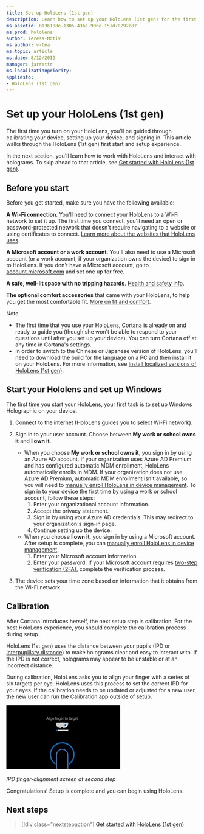 ```yaml
---
title: Set up HoloLens (1st gen)
description: Learn how to set up your HoloLens (1st gen) for the first time over Wi-Fi network with either a Microsoft (MSA) or Azure Active Directory (AAD) account.
ms.assetid: 0136188e-1305-43be-906e-151d70292e87
ms.prod: hololens
author: Teresa-Motiv
ms.author: v-tea
ms.topic: article
ms.date: 8/12/2019
manager: jarrettr
ms.localizationpriority:
appliesto:
- HoloLens (1st gen)
---
```


# Set up your HoloLens (1st gen)

The first time you turn on your HoloLens, you'll be guided through calibrating your device, setting up your device, and signing in.  This article walks through the HoloLens (1st gen) first start and setup experience.

In the next section, you'll learn how to work with HoloLens and interact with holograms. To skip ahead to that article, see [Get started with HoloLens (1st gen)](hololens1-basic-usage.md).

## Before you start

Before you get started, make sure you have the following available:

**A Wi-Fi connection**. You'll need to connect your HoloLens to a Wi-Fi network to set it up. The first time you connect, you'll need an open or password-protected network that doesn't require navigating to a website or using certificates to connect. [Learn more about the websites that HoloLens uses](hololens-offline.md).

**A Microsoft account or a work account**. You'll also need to use a Microsoft account (or a work account, if your organization owns the device) to sign in to HoloLens. If you don't have a Microsoft account, go to [account.microsoft.com](https://account.microsoft.com) and set one up for free.

**A safe, well-lit space with no tripping hazards**. [Health and safety info](https://go.microsoft.com/fwlink/p/?LinkId=746661).

**The optional comfort accessories** that came with your HoloLens, to help you get the most comfortable fit. [More on fit and comfort](https://support.microsoft.com/help/12632/hololens-fit-your-hololens).

> [!NOTE]
>  
> - The first time that you use your HoloLens, [Cortana](hololens-cortana.md) is already on and ready to guide you (though she won't be able to respond to your questions until after you set up your device). You can turn Cortana off at any time in Cortana's settings.
> - In order to switch to the Chinese or Japanese version of HoloLens, you’ll need to download the build for the language on a PC and then install it on your HoloLens. For more information, see [Install localized versions of HoloLens (1st gen)](hololens1-install-localized.md).

## Start your Hololens and set up Windows

The first time you start your HoloLens, your first task is to set up Windows Holographic on your device.

1. Connect to the internet (HoloLens guides you to select Wi-Fi network).

1. Sign in to your user account. Choose between **My work or school owns it** and **I own it**.
    - When you choose **My work or school owns it**, you sign in by using an Azure AD account. If your organization uses Azure AD Premium and has configured automatic MDM enrollment, HoloLens automatically enrolls in MDM. If your organization does not use Azure AD Premium, automatic MDM enrollment isn't available, so you will need to [manually enroll HoloLens in device management](hololens-enroll-mdm.md#different-ways-to-enroll). To sign in to your device the first time by using a work or school account, follow these steps:
        1. Enter your organizational account information.
        1. Accept the privacy statement.
        1. Sign in by using your Azure AD credentials. This may redirect to your organization's sign-in page.
        1. Continue setting up the device.
    - When you choose **I own it**, you sign in by using a Microsoft account. After setup is complete, you can [manually enroll HoloLens in device management](hololens-enroll-mdm.md#different-ways-to-enroll).
        1. Enter your Microsoft account information.
        1. Enter your password. If your Microsoft account requires [two-step verification (2FA)](https://blogs.technet.microsoft.com/microsoft_blog/2013/04/17/microsoft-account-gets-more-secure/), complete the verification process.

1. The device sets your time zone based on information that it obtains from the Wi-Fi network.

## Calibration

After Cortana introduces herself, the next setup step is calibration. For the best HoloLens experience, you should complete the calibration process during setup.

HoloLens (1st gen) uses the distance between your pupils (IPD or [interpupillary distance](https://en.wikipedia.org/wiki/Interpupillary_distance)) to make holograms clear and easy to interact with. If the IPD is not correct, holograms may appear to be unstable or at an incorrect distance.

During calibration, HoloLens asks you to align your finger with a series of six targets per eye. HoloLens uses this process to set the correct IPD for your eyes. If the calibration needs to be updated or adjusted for a new user, the new user can run the Calibration app  outside of setup.

![IPD finger-alignment screen at second step.](./images/ipd-finger-alignment-300px.jpg)

*IPD finger-alignment screen at second step*

Congratulations! Setup is complete and you can begin using HoloLens.

## Next steps

> [!div class="nextstepaction"]
> [Get started with HoloLens (1st gen)](hololens1-basic-usage.md)
